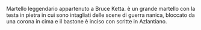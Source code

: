 Martello leggendario appartenuto a Bruce Ketta.
è un grande martello con la testa in pietra in cui sono intagliati delle scene di guerra nanica, bloccato da una corona in cima e il bastone è inciso con scritte in Azlantiano.